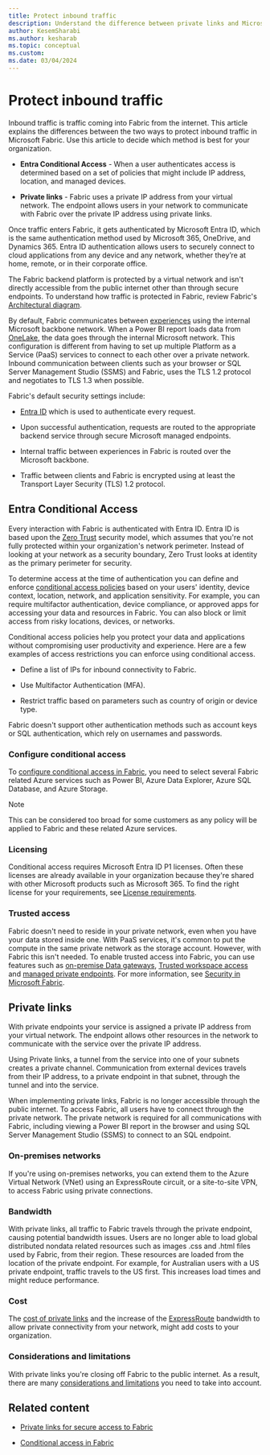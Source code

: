 ```yaml
---
title: Protect inbound traffic
description: Understand the difference between private links and Microsoft Entra Conditional and decide which is best for your organization.
author: KesemSharabi
ms.author: kesharab
ms.topic: conceptual
ms.custom:
ms.date: 03/04/2024
---
```


# Protect inbound traffic

Inbound traffic is traffic coming into Fabric from the internet. This article explains the differences between the two ways to protect inbound traffic in Microsoft Fabric. Use this article to decide which method is best for your organization.

* **Entra Conditional Access** - When a user authenticates access is determined based on a set of policies that might include IP address, location, and managed devices.

* **Private links** - Fabric uses a private IP address from your virtual network. The endpoint allows users in your network to communicate with Fabric over the private IP address using private links.

Once traffic enters Fabric, it gets authenticated by Microsoft Entra ID, which is the same authentication method used by Microsoft 365, OneDrive, and Dynamics 365. Entra ID authentication allows users to securely connect to cloud applications from any device and any network, whether they’re at home, remote, or in their corporate office.

The Fabric backend platform is protected by a virtual network and isn't directly accessible from the public internet other than through secure endpoints. To understand how traffic is protected in Fabric, review Fabric's [Architectural diagram](security-fundamentals.md#architectural-diagram).

By default, Fabric communicates between [experiences](../get-started/microsoft-fabric-overview.md#components-of-microsoft-fabric) using the internal Microsoft backbone network. When a Power BI report loads data from [OneLake](../onelake/onelake-overview.md), the data goes through the internal Microsoft network. This configuration is different from having to set up multiple Platform as a Service (PaaS) services to connect to each other over a private network. Inbound communication between clients such as your browser or SQL Server Management Studio (SSMS) and Fabric, uses the TLS 1.2 protocol and negotiates to TLS 1.3 when possible.

Fabric's default security settings include:

* [Entra ID](/entra/fundamentals/whatis) which is used to authenticate every request.

* Upon successful authentication, requests are routed to the appropriate backend service through secure Microsoft managed endpoints.

* Internal traffic between experiences in Fabric is routed over the Microsoft backbone.

* Traffic between clients and Fabric is encrypted using at least the Transport Layer Security (TLS) 1.2 protocol.

## Entra Conditional Access

Every interaction with Fabric is authenticated with Entra ID. Entra ID is based upon the [Zero Trust](/azure/security/fundamentals/zero-trust) security model, which assumes that you're not fully protected within your organization's network perimeter. Instead of looking at your network as a security boundary, Zero Trust looks at identity as the primary perimeter for security.

To determine access at the time of authentication you can define and enforce [conditional access policies](/entra/identity/conditional-access/overview) based on your users' identity, device context, location, network, and application sensitivity. For example, you can require multifactor authentication, device compliance, or approved apps for accessing your data and resources in Fabric. You can also block or limit access from risky locations, devices, or networks.

Conditional access policies help you protect your data and applications without compromising user productivity and experience. Here are a few examples of access restrictions you can enforce using conditional access.

* Define a list of IPs for inbound connectivity to Fabric.

* Use Multifactor Authentication (MFA).

* Restrict traffic based on parameters such as country of origin or device type.

Fabric doesn't support other authentication methods such as account keys or SQL authentication, which rely on usernames and passwords.

### Configure conditional access

To [configure conditional access in Fabric](security-conditional-access.md#configure-conditional-access-for-fabric), you need to select several Fabric related Azure services such as Power BI, Azure Data Explorer, Azure SQL Database, and Azure Storage.

>[!NOTE]
>This can be considered too broad for some customers as any policy will be applied to Fabric and these related Azure services.

### Licensing

Conditional access requires Microsoft Entra ID P1 licenses. Often these licenses are already available in your organization because they're shared with other Microsoft products such as Microsoft 365. To find the right license for your requirements, see [License requirements](/entra/identity/conditional-access/overview#license-requirements).

### Trusted access

Fabric doesn't need to reside in your private network, even when you have your data stored inside one. With PaaS services, it's common to put the compute in the same private network as the storage account. However, with Fabric this isn't needed. To enable trusted access into Fabric, you can use features such as [on-premise Data gateways](/power-bi/connect-data/service-gateway-onprem), [Trusted workspace access](security-trusted-workspace-access.md) and [managed private endpoints](/azure/private-link/manage-private-endpoint). For more information, see [Security in Microsoft Fabric](security-overview.md).

## Private links

With private endpoints your service is assigned a private IP address from your virtual network. The endpoint allows other resources in the network to communicate with the service over the private IP address.

Using Private links, a tunnel from the service into one of your subnets creates a private channel. Communication from external devices travels from their IP address, to a private endpoint in that subnet, through the tunnel and into the service.

When implementing private links, Fabric is no longer accessible through the public internet. To access Fabric, all users have to connect through the private network. The private network is required for all communications with Fabric, including viewing a Power BI report in the browser and using SQL Server Management Studio (SSMS) to connect to an SQL endpoint.

### On-premises networks

If you're using on-premises networks, you can extend them to the Azure Virtual Network (VNet) using an ExpressRoute circuit, or a site-to-site VPN, to access Fabric using private connections.

### Bandwidth

With private links, all traffic to Fabric travels through the private endpoint, causing potential bandwidth issues. Users are no longer able to load global distributed nondata related resources such as images .css and .html files used by Fabric, from their region. These resources are loaded from the location of the private endpoint. For example, for Australian users with a US private endpoint, traffic travels to the US first. This increases load times and might reduce performance.

### Cost

The [cost of private links](https://azure.microsoft.com/pricing/details/private-link/) and the increase of the [ExpressRoute](/azure/expressroute/expressroute-introduction) bandwidth to allow private connectivity from your network, might add costs to your organization.

### Considerations and limitations

With private links you're closing off Fabric to the public internet. As a result, there are many [considerations and limitations](security-private-links-overview.md#other-considerations-and-limitations) you need to take into account.

## Related content

* [Private links for secure access to Fabric](security-private-links-overview.md)

* [Conditional access in Fabric](security-conditional-access.md)
